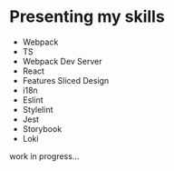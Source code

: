 # Presenting my skills

* Webpack
* TS
* Webpack Dev Server
* React
* Features Sliced Design
* i18n
* Eslint
* Stylelint
* Jest
* Storybook
* Loki

work in progress...